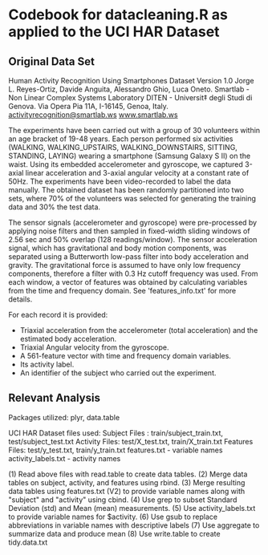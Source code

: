 # Codebook for datacleaning.R as applied to the UCI HAR Dataset

## Original Data Set

Human Activity Recognition Using Smartphones Dataset
Version 1.0
Jorge L. Reyes-Ortiz, Davide Anguita, Alessandro Ghio, Luca Oneto.
Smartlab - Non Linear Complex Systems Laboratory
DITEN - Universit‡ degli Studi di Genova.
Via Opera Pia 11A, I-16145, Genoa, Italy.
activityrecognition@smartlab.ws
www.smartlab.ws

The experiments have been carried out with a group of 30 volunteers within an age bracket of 19-48 years. Each person performed six activities (WALKING, WALKING_UPSTAIRS, WALKING_DOWNSTAIRS, SITTING, STANDING, LAYING) wearing a smartphone (Samsung Galaxy S II) on the waist. Using its embedded accelerometer and gyroscope, we captured 3-axial linear acceleration and 3-axial angular velocity at a constant rate of 50Hz. The experiments have been video-recorded to label the data manually. The obtained dataset has been randomly partitioned into two sets, where 70% of the volunteers was selected for generating the training data and 30% the test data. 

The sensor signals (accelerometer and gyroscope) were pre-processed by applying noise filters and then sampled in fixed-width sliding windows of 2.56 sec and 50% overlap (128 readings/window). The sensor acceleration signal, which has gravitational and body motion components, was separated using a Butterworth low-pass filter into body acceleration and gravity. The gravitational force is assumed to have only low frequency components, therefore a filter with 0.3 Hz cutoff frequency was used. From each window, a vector of features was obtained by calculating variables from the time and frequency domain. See 'features_info.txt' for more details. 

For each record it is provided:
- Triaxial acceleration from the accelerometer (total acceleration) and the estimated body acceleration.
- Triaxial Angular velocity from the gyroscope. 
- A 561-feature vector with time and frequency domain variables. 
- Its activity label. 
- An identifier of the subject who carried out the experiment.

## Relevant Analysis

Packages utilized: plyr, data.table

UCI HAR Dataset files used:
  Subject Files : train/subject_train.txt, test/subject_test.txt
  Activity Files: test/X_test.txt, train/X_train.txt
  Features Files: test/y_test.txt, train/y_train.txt
  features.txt - variable names
  activity_labels.txt - activity names
  
(1) Read above files with read.table to create data tables. 
(2) Merge data tables on subject, activity, and features using rbind.
(3) Merge resulting data tables using features.txt (V2) to provide variable names along with "subject" and "activity" using cbind. 
(4) Use grep to subset Standard Deviation (std) and Mean (mean) measurements.
(5) Use activity_labels.txt to provide variable names for $activity.
(6) Use gsub to replace abbreviations in variable names with descriptive labels
(7) Use aggregate to summarize data and produce mean
(8) Use write.table to create tidy.data.txt

  
